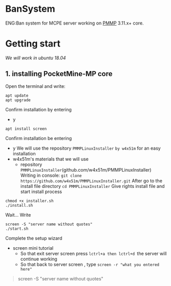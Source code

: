 # BanSystem
ENG:Ban system for MCPE server working on [PMMP](https://pmmp.readthedocs.io/en/rtfd/installation.html) 3.11.x+ core. 
# Getting start
_We will work in ubuntu 18.04_
## 1. installing PocketMine-MP core
Open the terminal and write:
```
apt update
apt upgrade
```
Confirm installation by entering
- y
```
apt install screen
```
Confirm installation be entering
- y
We will use the repository `PMMPLinuxInstaller` `by w4x51m` for an easy installation
- w4x51m's materials that we will use
    - repository `PMMPLinuxInstaller`(github.com/w4x51m/PMMPLinuxInstaller)
Writing in console:
`git clone https://github.com/w4x51m/PMMPLinuxInstaller.git`
After go to the install file directory
`cd PMMPLinuxInstaller`
Give rights install file and start install process
```
chmod +x installer.sh
./install.sh
```
Wait...
Write
```
screen -S "server name without quotes"
./start.sh
```
Complete the setup wizard
- screen mini tutorial
    - So that exit server screen press `lctrl+a then lctrl+d `the server will continue working
    - So that back to server screen , type `screen -r "what you entered here"`
> screen -S "server name without quotes"    
